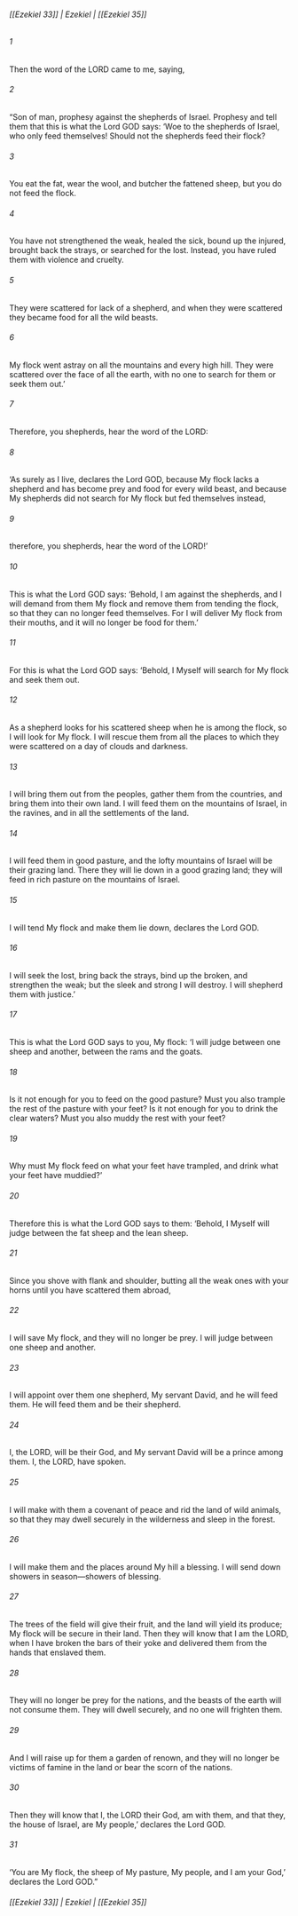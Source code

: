 ###### [[Ezekiel 33]] | Ezekiel | [[Ezekiel 35]]

###### 1
Then the word of the LORD came to me, saying,
###### 2
“Son of man, prophesy against the shepherds of Israel. Prophesy and tell them that this is what the Lord GOD says: ‘Woe to the shepherds of Israel, who only feed themselves! Should not the shepherds feed their flock?
###### 3
You eat the fat, wear the wool, and butcher the fattened sheep, but you do not feed the flock.
###### 4
You have not strengthened the weak, healed the sick, bound up the injured, brought back the strays, or searched for the lost. Instead, you have ruled them with violence and cruelty.
###### 5
They were scattered for lack of a shepherd, and when they were scattered they became food for all the wild beasts.
###### 6
My flock went astray on all the mountains and every high hill. They were scattered over the face of all the earth, with no one to search for them or seek them out.’
###### 7
Therefore, you shepherds, hear the word of the LORD:
###### 8
‘As surely as I live, declares the Lord GOD, because My flock lacks a shepherd and has become prey and food for every wild beast, and because My shepherds did not search for My flock but fed themselves instead,
###### 9
therefore, you shepherds, hear the word of the LORD!’
###### 10
This is what the Lord GOD says: ‘Behold, I am against the shepherds, and I will demand from them My flock and remove them from tending the flock, so that they can no longer feed themselves. For I will deliver My flock from their mouths, and it will no longer be food for them.’
###### 11
For this is what the Lord GOD says: ‘Behold, I Myself will search for My flock and seek them out.
###### 12
As a shepherd looks for his scattered sheep when he is among the flock, so I will look for My flock. I will rescue them from all the places to which they were scattered on a day of clouds and darkness.
###### 13
I will bring them out from the peoples, gather them from the countries, and bring them into their own land. I will feed them on the mountains of Israel, in the ravines, and in all the settlements of the land.
###### 14
I will feed them in good pasture, and the lofty mountains of Israel will be their grazing land. There they will lie down in a good grazing land; they will feed in rich pasture on the mountains of Israel.
###### 15
I will tend My flock and make them lie down, declares the Lord GOD.
###### 16
I will seek the lost, bring back the strays, bind up the broken, and strengthen the weak; but the sleek and strong I will destroy. I will shepherd them with justice.’
###### 17
This is what the Lord GOD says to you, My flock: ‘I will judge between one sheep and another, between the rams and the goats.
###### 18
Is it not enough for you to feed on the good pasture? Must you also trample the rest of the pasture with your feet? Is it not enough for you to drink the clear waters? Must you also muddy the rest with your feet?
###### 19
Why must My flock feed on what your feet have trampled, and drink what your feet have muddied?’
###### 20
Therefore this is what the Lord GOD says to them: ‘Behold, I Myself will judge between the fat sheep and the lean sheep.
###### 21
Since you shove with flank and shoulder, butting all the weak ones with your horns until you have scattered them abroad,
###### 22
I will save My flock, and they will no longer be prey. I will judge between one sheep and another.
###### 23
I will appoint over them one shepherd, My servant David, and he will feed them. He will feed them and be their shepherd.
###### 24
I, the LORD, will be their God, and My servant David will be a prince among them. I, the LORD, have spoken.
###### 25
I will make with them a covenant of peace and rid the land of wild animals, so that they may dwell securely in the wilderness and sleep in the forest.
###### 26
I will make them and the places around My hill a blessing. I will send down showers in season—showers of blessing.
###### 27
The trees of the field will give their fruit, and the land will yield its produce; My flock will be secure in their land. Then they will know that I am the LORD, when I have broken the bars of their yoke and delivered them from the hands that enslaved them.
###### 28
They will no longer be prey for the nations, and the beasts of the earth will not consume them. They will dwell securely, and no one will frighten them.
###### 29
And I will raise up for them a garden of renown, and they will no longer be victims of famine in the land or bear the scorn of the nations.
###### 30
Then they will know that I, the LORD their God, am with them, and that they, the house of Israel, are My people,’ declares the Lord GOD.
###### 31
‘You are My flock, the sheep of My pasture, My people, and I am your God,’ declares the Lord GOD.”

###### [[Ezekiel 33]] | Ezekiel | [[Ezekiel 35]]
